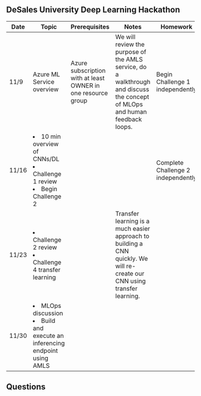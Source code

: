 ## DeSales University Deep Learning Hackathon

| Date 	| Topic 	| Prerequisites | Notes|Homework|
|---	|---	| ---|---|---|
| 11/9 	| Azure ML Service overview 	| Azure subscription with at least OWNER in one resource group|We will review the purpose of the AMLS service, do a walkthrough and discuss the concept of MLOps and human feedback loops.|Begin Challenge 1 independently|
| 11/16 	| <li>10 min overview of CNNs/DL</li><li>Challenge 1 review</li><li>Begin Challenge 2</li> 	|||Complete Challenge 2 independently|
| 11/23 	| <li>Challenge 2 review</li><li>Challenge 4 transfer learning</li>	||Transfer learning is a much easier approach to building a CNN quickly.  We will re-create our CNN using transfer learning.||
| 11/30 	| <li>MLOps discussion <li>Build and execute an inferencing endpoint using AMLS</li> 	||||

## Questions

